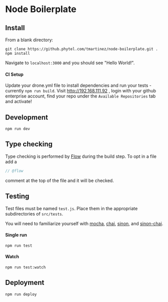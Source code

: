 # Node Boilerplate

## Install

From a blank directory:

```
git clone https://github.phytel.com/tmartinez/node-boilerplate.git .
npm install
```

Navigate to `localhost:3000` and you should see "Hello World!".

#### CI Setup

Update your drone.yml file to install dependencies and run your tests - currently `npm run build`.
Visit http://192.168.111.92 , login with your github enterprise account, find your repo under the `Available Repositories` tab and activate! 

## Development

```
npm run dev
```

## Type checking

Type checking is performed by [Flow](https://flowtype.org/) during the build step. To opt in a file add a

```javascript
// @flow
```

comment at the top of the file and it will be checked.

## Testing

Test files must be named `test.js`. Place them in the appropriate subdirectories of `src/tests`.

You will need to familiarize yourself with [mocha](https://mochajs.org/), [chai](http://chaijs.com/), [sinon](http://sinonjs.org/), and [sinon-chai](https://github.com/domenic/sinon-chai).

#### Single run

```
npm run test
```

#### Watch

```
npm run test:watch
```

## Deployment

```
npm run deploy
```
